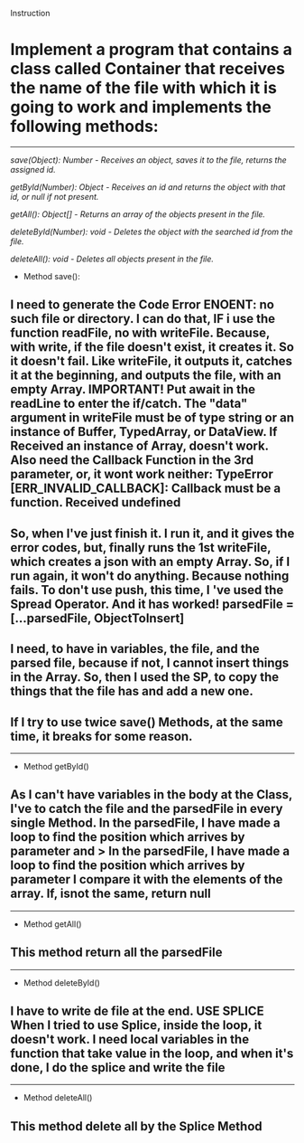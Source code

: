 
Instruction
# Implement a program that contains a class called Container that receives the name of the file with which it is going to work and implements the following methods:

<hr>

*save(Object): Number - Receives an object, saves it to the file, returns the assigned id.*

*getById(Number): Object - Receives an id and returns the object with that id, or null if not present.*

*getAll(): Object[] - Returns an array of the objects present in the file.*

*deleteById(Number): void - Deletes the object with the searched id from the file.*

*deleteAll(): void - Deletes all objects present in the file.*

- Method save(): 

## I need to generate the Code Error ENOENT: no such file or directory. I can do that, IF i use the function readFile, no with writeFile. Because, with write, if the file doesn't exist, it creates it. So it doesn't fail. Like writeFile, it outputs it, catches it at the beginning, and outputs the file, with an empty Array. IMPORTANT! Put await in the readLine to enter the if/catch. The "data" argument in writeFile must be of type string or an instance of Buffer, TypedArray, or DataView. If Received an instance of Array, doesn't work. Also need the Callback Function in the 3rd parameter, or, it wont work neither: TypeError [ERR_INVALID_CALLBACK]: Callback must be a function. Received undefined

## So, when I've just finish it. I run it, and it gives the error codes, but, finally runs the 1st writeFile, which creates a json with an empty Array. So, if I run again, it won't do anything. Because nothing fails. To don't use push, this time, I 've used the Spread Operator. And it has worked! parsedFile = [...parsedFile, ObjectToInsert]

## I need, to have in variables, the file, and the parsed file, because if not, I cannot insert things in the Array. So, then I used the SP, to copy the things that the file has and add a new one.

## If I try to use twice save() Methods, at the same time, it breaks for some reason.

<hr>

- Method getById() 
## As I can't have variables in the body at the Class, I've to catch the file and the parsedFile in every single Method. In the parsedFile, I have made a loop to find the position which arrives by parameter and > In the parsedFile, I have made a loop to find the position which arrives by parameter I compare it with the elements of the array. If, isnot the same, return null

<hr>

- Method getAll() 
## This method return all the parsedFile

<hr>

- Method deleteById() 
## I have to write de file at the end. USE SPLICE When I tried to use Splice, inside the loop, it doesn't work. I need local variables in the function that take value in the loop, and when it's done, I do the splice and write the file

<hr>

- Method deleteAll() 
## This method delete all by the Splice Method